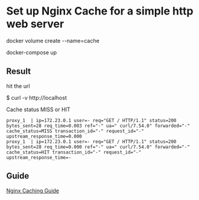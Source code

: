 
# Set up Nginx Cache for a simple http web server

docker volume create --name=cache

docker-compose up

## Result

hit the url

$ curl -v http://localhost

Cache status MISS or HIT

```log
proxy_1  | ip=172.23.0.1 user=- req="GET / HTTP/1.1" status=200 bytes_sent=28 req_time=0.003 ref="-" ua=" curl/7.54.0" forwarded="-" cache_status=MISS transaction_id="-" request_id="-" upstream_response_time=0.000
proxy_1  | ip=172.23.0.1 user=- req="GET / HTTP/1.1" status=200 bytes_sent=28 req_time=0.000 ref="-" ua=" curl/7.54.0" forwarded="-" cache_status=HIT transaction_id="-" request_id="-" upstream_response_time=-
```

## Guide

[Nginx Caching Guide](https://www.nginx.com/blog/nginx-caching-guide/)